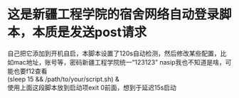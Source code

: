 # 这是新疆工程学院的宿舍网络自动登录脚本，本质是发送post请求
自己把它添加到开机自启，本脚本设置了120s自动检测，然后修改某些配置，比如mac地址，账号等，密码新疆工程学院统一“123123”
nasip我也不知道是啥，可能也要f12查看\
(sleep 15 && /path/to/your/script.sh) &
\
使用上面这段脚本放到启动项exit 0前面，想到于延迟15s启动
